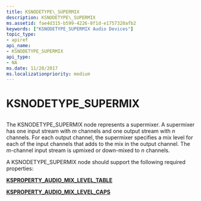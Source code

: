 ```yaml
---
title: KSNODETYPE\_SUPERMIX
description: KSNODETYPE\_SUPERMIX
ms.assetid: fae4d315-b599-4226-8f1d-e1757320afb2
keywords: ["KSNODETYPE_SUPERMIX Audio Devices"]
topic_type:
- apiref
api_name:
- KSNODETYPE_SUPERMIX
api_type:
- NA
ms.date: 11/28/2017
ms.localizationpriority: medium
---
```


# KSNODETYPE\_SUPERMIX


## <span id="ddk_ksnodetype_supermix_ks"></span><span id="DDK_KSNODETYPE_SUPERMIX_KS"></span>


The KSNODETYPE\_SUPERMIX node represents a supermixer. A supermixer has one input stream with *m* channels and one output stream with *n* channels. For each output channel, the supermixer specifies a mix level for each of the input channels that adds to the mix in the output channel. The *m*-channel input stream is upmixed or down-mixed to *n* channels.

A KSNODETYPE\_SUPERMIX node should support the following required properties:

[**KSPROPERTY\_AUDIO\_MIX\_LEVEL\_TABLE**](ksproperty-audio-mix-level-table.md)

[**KSPROPERTY\_AUDIO\_MIX\_LEVEL\_CAPS**](ksproperty-audio-mix-level-caps.md)

 

 






